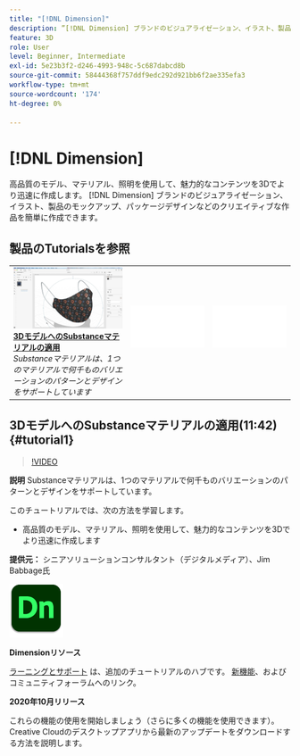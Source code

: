 ```yaml
---
title: "[!DNL Dimension]"
description: ”[!DNL Dimension] ブランドのビジュアライゼーション、イラスト、製品のモックアップ、パッケージデザイン、その他のクリエイティブな作品を簡単に構築できます」
feature: 3D
role: User
level: Beginner, Intermediate
exl-id: 5e23b3f2-d246-4993-948c-5c687dabcd8b
source-git-commit: 58444368f757ddf9edc292d921bb6f2ae335efa3
workflow-type: tm+mt
source-wordcount: '174'
ht-degree: 0%

---
```


# [!DNL Dimension]

高品質のモデル、マテリアル、照明を使用して、魅力的なコンテンツを3Dでより迅速に作成します。 [!DNL Dimension] ブランドのビジュアライゼーション、イラスト、製品のモックアップ、パッケージデザインなどのクリエイティブな作品を簡単に作成できます。

## 製品のTutorialsを参照

<table style="table-layout:fixed">
<tr>
 <td>
   <a href="dimension.md#tutorial1">
      <img alt="3DモデルへのSubstanceマテリアルの適用" src="../assets/dimension_substanceAndGraphics_babbage_thumbnail.jpg" />
   </a>
    <div>
   <a href="dimension.md#tutorial1"><strong>3DモデルへのSubstanceマテリアルの適用</strong></a>
    </div>
    <em>Substanceマテリアルは、1つのマテリアルで何千ものバリエーションのパターンとデザインをサポートしています</em>
    <br>
  </td>
  <td>
    <img alt="スペーサー" src="../assets/Whitespacer.png" />
    <div>
    <br>
  </td>
  <td>
    <img alt="スペーサー" src="../assets/Whitespacer.png" />
    <div>
    <br>
  </td>
</tr>
</table>

## 3DモデルへのSubstanceマテリアルの適用(11:42) {#tutorial1}

>[!VIDEO](https://video.tv.adobe.com/v/326944?hidetitle=true)

**説明**
Substanceマテリアルは、1つのマテリアルで何千ものバリエーションのパターンとデザインをサポートしています。

このチュートリアルでは、次の方法を学習します。
* 高品質のモデル、マテリアル、照明を使用して、魅力的なコンテンツを3Dでより迅速に作成します

**提供元：**
シニアソリューションコンサルタント（デジタルメディア）、Jim Babbage氏

![Dimensionロゴ](../assets/dn_appicon_96.png)

**Dimensionリソース**

[ラーニングとサポート](https://helpx.adobe.com/support/dimension.html) は、追加のチュートリアルのハブです。 [新機能](https://helpx.adobe.com/dimension/user-guide.html/dimension/using/whats-new.ug.html)、およびコミュニティフォーラムへのリンク。

**2020年10月リリース**

これらの機能の使用を開始しましょう（さらに多くの機能を使用できます）。 Creative Cloudのデスクトップアプリから最新のアップデートをダウンロードする方法を説明します。
